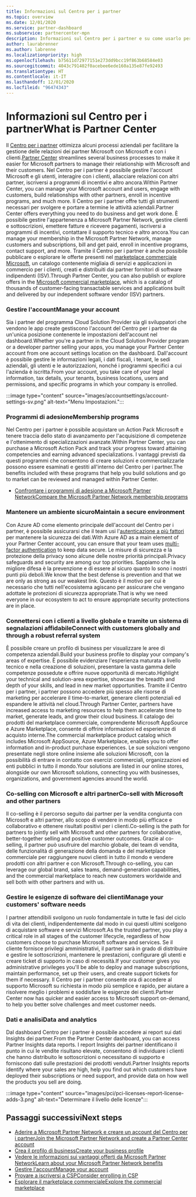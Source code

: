 ```yaml
---
title: Informazioni sul Centro per i partner
ms.topic: overview
ms.date: 12/01/2020
ms.service: partner-dashboard
ms.subservice: partnercenter-mpn
description: Informazioni sul Centro per i partner e su come usarlo per far crescere il business
author: laurabrenner
ms.author: labrenne
ms.localizationpriority: high
ms.openlocfilehash: b75611d72977151e273dd9bcc19f863b68584e03
ms.sourcegitcommit: 4043c791402f0acebee6ede160a135e87fe92493
ms.translationtype: HT
ms.contentlocale: it-IT
ms.lasthandoff: 12/01/2020
ms.locfileid: "96474343"
---
```

# <a name="what-is-partner-center"></a><span data-ttu-id="fa19e-103">Informazioni sul Centro per i partner</span><span class="sxs-lookup"><span data-stu-id="fa19e-103">What is Partner Center</span></span>

<span data-ttu-id="fa19e-104">Il [Centro per i partner](https://partner.microsoft.com/dashboard/home) ottimizza alcuni processi aziendali per facilitare la gestione delle relazioni dei partner Microsoft con Microsoft e con i clienti.</span><span class="sxs-lookup"><span data-stu-id="fa19e-104">[Partner Center](https://partner.microsoft.com/dashboard/home) streamlines several business processes to make it easier for Microsoft partners to manage their relationship with Microsoft and their customers.</span></span>   <span data-ttu-id="fa19e-105">Nel Centro per i partner è possibile gestire l'account Microsoft e gli utenti, interagire con i clienti, allacciare relazioni con altri partner, iscriversi a programmi di incentivi e altro ancora.</span><span class="sxs-lookup"><span data-stu-id="fa19e-105">Within Partner Center, you can manage your Microsoft account and users, engage with customers, build relationships with other partners, enroll in incentive programs, and much more.</span></span> <span data-ttu-id="fa19e-106">Il Centro per i partner offre tutti gli strumenti necessari per svolgere e portare a termine le attività aziendali.</span><span class="sxs-lookup"><span data-stu-id="fa19e-106">Partner Center offers everything you need to do business and get work done.</span></span> <span data-ttu-id="fa19e-107">È possibile gestire l'appartenenza a Microsoft Partner Network, gestire clienti e sottoscrizioni, emettere fatture e ricevere pagamenti, iscriversi a programmi di incentivi, contattare il supporto tecnico e altro ancora.</span><span class="sxs-lookup"><span data-stu-id="fa19e-107">You can manage your membership in the Microsoft Partner Network, manage customers and subscriptions, bill and get paid, enroll in incentive programs, contact support, and more.</span></span> <span data-ttu-id="fa19e-108">Tramite il Centro per i partner è anche possibile pubblicare o esplorare le offerte presenti nel [marketplace commerciale Microsoft](/azure/marketplace), un catalogo contenente migliaia di servizi e applicazioni in commercio per i clienti, creati e distribuiti dai partner fornitori di software indipendenti (ISV).</span><span class="sxs-lookup"><span data-stu-id="fa19e-108">Through Partner Center, you can also publish or explore offers in the [Microsoft commercial marketplace](/azure/marketplace), which is a catalog of thousands of customer-facing transactable services and applications built and delivered by our  independent software vendor (ISV) partners.</span></span>

### <a name="manage-your-account"></a><span data-ttu-id="fa19e-109">Gestire l'account</span><span class="sxs-lookup"><span data-stu-id="fa19e-109">Manage your account</span></span>

<span data-ttu-id="fa19e-110">Sia i partner del programma Cloud Solution Provider sia gli sviluppatori che vendono le app create gestiscono l'account del Centro per i partner da un'unica posizione contenente le impostazioni dell'account nel dashboard.</span><span class="sxs-lookup"><span data-stu-id="fa19e-110">Whether you're a partner in the Cloud Solution Provider program or a developer partner selling your apps, you manage your Partner Center account from one account settings location on the dashboard.</span></span>  <span data-ttu-id="fa19e-111">Dall'account è possibile gestire le informazioni legali, i dati fiscali, i tenant, le sedi aziendali, gli utenti e le autorizzazioni, nonché i programmi specifici a cui l'azienda è iscritta.</span><span class="sxs-lookup"><span data-stu-id="fa19e-111">From your account, you take care of your legal information, tax details, your tenants, business locations, users and permissions, and specific programs in which your company is enrolled.</span></span> 

:::image type="content" source="images/accountsettings/account-settings-sv.png" alt-text="Menu Impostazioni.":::


### <a name="membership-programs"></a><span data-ttu-id="fa19e-113">Programmi di adesione</span><span class="sxs-lookup"><span data-stu-id="fa19e-113">Membership programs</span></span>

<span data-ttu-id="fa19e-114">Nel Centro per i partner è possibile acquistare un Action Pack Microsoft e tenere traccia dello stato di avanzamento per l'acquisizione di competenze e l'ottenimento di specializzazioni avanzate.</span><span class="sxs-lookup"><span data-stu-id="fa19e-114">Within Partner Center, you can  purchase a Microsoft Action Pack and track your progress toward attaining competencies and earning advanced specializations.</span></span> <span data-ttu-id="fa19e-115">I vantaggi previsti da questi programmi che consentono di creare soluzioni e commercializzarle possono essere esaminati e gestiti all'interno del Centro per i partner.</span><span class="sxs-lookup"><span data-stu-id="fa19e-115">The benefits included with these programs that help you build solutions and go to market can be reviewed and managed within Partner Center.</span></span>

- [<span data-ttu-id="fa19e-116">Confrontare i programmi di adesione a Microsoft Partner Network</span><span class="sxs-lookup"><span data-stu-id="fa19e-116">Compare the Microsoft Partner Network membership programs</span></span>](https://partner.microsoft.com/membership/compare-offers) 


### <a name="maintain-a-secure-environment"></a><span data-ttu-id="fa19e-117">Mantenere un ambiente sicuro</span><span class="sxs-lookup"><span data-stu-id="fa19e-117">Maintain a secure environment</span></span>

<span data-ttu-id="fa19e-118">Con Azure AD come elemento principale dell'account del Centro per i partner, è possibile assicurarsi che il team usi l'[autenticazione a più fattori ](partner-security-requirements-mandating-mfa.md) per mantenere la sicurezza dei dati.</span><span class="sxs-lookup"><span data-stu-id="fa19e-118">With Azure AD as a main element of your Partner Center account, you can ensure that your team uses [multi-factor authentication](partner-security-requirements-mandating-mfa.md) to keep data secure.</span></span> <span data-ttu-id="fa19e-119">Le misure di sicurezza e la protezione della privacy sono alcune delle nostre priorità principali.</span><span class="sxs-lookup"><span data-stu-id="fa19e-119">Privacy safeguards and security are among our top priorities.</span></span> <span data-ttu-id="fa19e-120">Sappiamo che la migliore difesa è la prevenzione e di essere al sicuro quanto lo sono i nostri punti più deboli.</span><span class="sxs-lookup"><span data-stu-id="fa19e-120">We know that the best defense is prevention and that we are only as strong as our weakest link.</span></span> <span data-ttu-id="fa19e-121">Questo è il motivo per cui è necessario che tutti nell'ecosistema agiscano per assicurare che vengano adottate le protezioni di sicurezza appropriate.</span><span class="sxs-lookup"><span data-stu-id="fa19e-121">That is why we need everyone in our ecosystem to act to ensure appropriate security protections are in place.</span></span>

### <a name="connect-with-customers-globally-and-through-a-robust-referral-system"></a><span data-ttu-id="fa19e-122">Connettersi con i clienti a livello globale e tramite un sistema di segnalazioni affidabile</span><span class="sxs-lookup"><span data-stu-id="fa19e-122">Connect with customers globally and through a robust referral system</span></span>

<span data-ttu-id="fa19e-123">È possibile creare un profilo di business per visualizzare le aree di competenza aziendali.</span><span class="sxs-lookup"><span data-stu-id="fa19e-123">Build your business profile to display your company's areas of expertise.</span></span> <span data-ttu-id="fa19e-124">È possibile evidenziare l'esperienza maturata a livello tecnico e nella creazione di soluzioni, presentare la vasta gamma delle competenze possedute e offrire nuove opportunità di mercato.</span><span class="sxs-lookup"><span data-stu-id="fa19e-124">Highlight your technical and solution-area expertise, showcase the breadth and depth of your skills, and lead in new market opportunities.</span></span> <span data-ttu-id="fa19e-125">Tramite il Centro per i partner, i partner possono accedere più spesso alle risorse di marketing per accelerare il time-to-market, generare clienti potenziali ed espandere le attività nel cloud.</span><span class="sxs-lookup"><span data-stu-id="fa19e-125">Through Partner Center, partners have increased access to marketing resources to help them accelerate time to market, generate leads, and grow their cloud business.</span></span> <span data-ttu-id="fa19e-126">Il catalogo dei prodotti del marketplace commerciale, comprendente Microsoft AppSource e Azure Marketplace, consente di offrire informazioni ed esperienze di acquisto interne.</span><span class="sxs-lookup"><span data-stu-id="fa19e-126">The commercial marketplace product catalog which includes Microsoft AppSource, Azure Marketplace, enables you to offer information and in-product purchase experiences.</span></span> <span data-ttu-id="fa19e-127">Le sue soluzioni vengono presentate negli store online insieme alle soluzioni Microsoft, con la possibilità di entrare in contatto con esercizi commerciali, organizzazioni ed enti pubblici in tutto il mondo.</span><span class="sxs-lookup"><span data-stu-id="fa19e-127">Your solutions are listed in our online stores, alongside our own Microsoft solutions, connecting you with businesses, organizations, and government agencies around the world.</span></span>

### <a name="co-sell-with-microsoft-and-other-partners"></a><span data-ttu-id="fa19e-128">Co-selling con Microsoft e altri partner</span><span class="sxs-lookup"><span data-stu-id="fa19e-128">Co-sell with Microsoft and other partners</span></span>

<span data-ttu-id="fa19e-129">Il co-selling è il percorso seguito dai partner per la vendita congiunta con Microsoft e altri partner, allo scopo di vendere in modo più efficace e collaborativo e ottenere risultati positivi per i clienti.</span><span class="sxs-lookup"><span data-stu-id="fa19e-129">Co-selling is the path for partners to jointly sell with Microsoft and other partners for collaborative, better-together selling and positive customer outcomes.</span></span>  <span data-ttu-id="fa19e-130">Grazie al co-selling, il partner può usufruire del marchio globale, dei team di vendita, delle funzionalità di generazione della domanda e del marketplace commerciale per raggiungere nuovi clienti in tutto il mondo e vendere prodotti con altri partner e con Microsoft.</span><span class="sxs-lookup"><span data-stu-id="fa19e-130">Through co-selling, you can leverage our global brand, sales teams, demand-generation capabilities, and the commercial marketplace to reach new customers worldwide and sell both with other partners and with us.</span></span>

### <a name="manage-your-customers-software-needs"></a><span data-ttu-id="fa19e-131">Gestire le esigenze di software dei clienti</span><span class="sxs-lookup"><span data-stu-id="fa19e-131">Manage your customers' software needs</span></span>

<span data-ttu-id="fa19e-132">I partner attendibili svolgono un ruolo fondamentale in tutte le fasi del ciclo di vita dei clienti, indipendentemente dal modo in cui questi ultimi scelgono di acquistare software e servizi Microsoft.</span><span class="sxs-lookup"><span data-stu-id="fa19e-132">As the trusted partner, you play a critical role in all stages of the customer lifecycle, regardless of how customers choose to purchase Microsoft software and services.</span></span> <span data-ttu-id="fa19e-133">Se il cliente fornisce privilegi amministrativi, il partner sarà in grado di distribuire e gestire le sottoscrizioni, mantenere le prestazioni, configurare gli utenti e creare ticket di supporto in caso di necessità.</span><span class="sxs-lookup"><span data-stu-id="fa19e-133">If your customer gives you administrative privileges you'll be able to deploy and manage subscriptions, maintain performance, set up their users, and create support tickets for them if necessary.</span></span> <span data-ttu-id="fa19e-134">Il Centro per i partner consente ora di accedere al supporto Microsoft su richiesta in modo più semplice e rapido, per aiutare a risolvere meglio i problemi e soddisfare le esigenze dei clienti.</span><span class="sxs-lookup"><span data-stu-id="fa19e-134">Partner Center now has quicker and easier access to Microsoft support on-demand, to help you better solve challenges and meet customer needs.</span></span>

### <a name="data-and-analytics"></a><span data-ttu-id="fa19e-135">Dati e analisi</span><span class="sxs-lookup"><span data-stu-id="fa19e-135">Data and analytics</span></span>

<span data-ttu-id="fa19e-136">Dal dashboard Centro per i partner è possibile accedere ai report sui dati Insights dei partner.</span><span class="sxs-lookup"><span data-stu-id="fa19e-136">From the Partner Center dashboard, you can access Partner Insights data reports.</span></span> <span data-ttu-id="fa19e-137">I report Insights dei partner identificano il punto in cui le vendite risultano elevate, consentono di individuare i clienti che hanno distribuito le sottoscrizioni o necessitano di supporto e forniscono dati sulle prestazioni dei prodotti venduti.</span><span class="sxs-lookup"><span data-stu-id="fa19e-137">Partner Insights reports identify where your sales are high, help you find out which customers have deployed their subscriptions or need support, and provide data on how well the products you sell are doing.</span></span>

:::image type="content" source="images/pci/pci-licenses-report-license-adds-3.png" alt-text="Determinare il livello delle licenze":::


## <a name="next-steps"></a><span data-ttu-id="fa19e-139">Passaggi successivi</span><span class="sxs-lookup"><span data-stu-id="fa19e-139">Next steps</span></span>

- [<span data-ttu-id="fa19e-140">Aderire a Microsoft Partner Network e creare un account del Centro per i partner</span><span class="sxs-lookup"><span data-stu-id="fa19e-140">Join the Microsoft Partner Network and create a Partner Center account</span></span>](mpn-create-a-partner-center-account.md)
- [<span data-ttu-id="fa19e-141">Crea il profilo di business</span><span class="sxs-lookup"><span data-stu-id="fa19e-141">Create your business profile</span></span>](create-a-marketing-profile.md)
- [<span data-ttu-id="fa19e-142">Vedere le informazioni sui vantaggi offerti da Microsoft Partner Network</span><span class="sxs-lookup"><span data-stu-id="fa19e-142">Learn about your Microsoft Partner Network benefits</span></span>](mpn-find-benefits.md)
- [<span data-ttu-id="fa19e-143">Gestire l'account</span><span class="sxs-lookup"><span data-stu-id="fa19e-143">Manage your account</span></span>](partner-center-account-setup.md)
- [<span data-ttu-id="fa19e-144">Provare a iscriversi a CSP</span><span class="sxs-lookup"><span data-stu-id="fa19e-144">Consider enrolling in CSP</span></span>](csp-overview.md)
- [<span data-ttu-id="fa19e-145">Esplorare il marketplace commerciale</span><span class="sxs-lookup"><span data-stu-id="fa19e-145">Explore the commercial marketplace</span></span>](csp-commercial-marketplace-overview.md)

